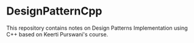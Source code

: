 # DesignPatternCpp
This repository contains notes on Design Patterns Implementation using C++ based on Keerti Purswani's course.
